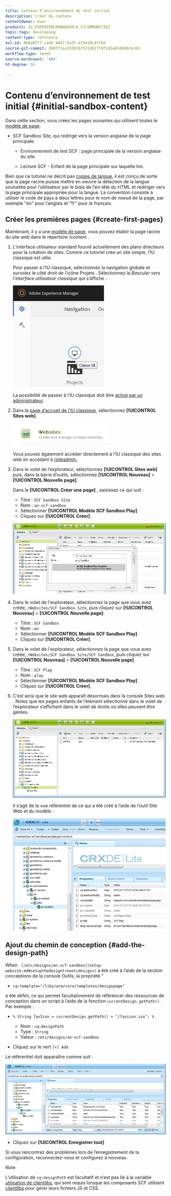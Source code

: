 ```yaml
---
title: Contenu d’environnement de test initial
description: Créer du contenu
contentOwner: User
products: SG_EXPERIENCEMANAGER/6.5/COMMUNITIES
topic-tags: developing
content-type: reference
exl-id: 068a0fff-ca48-4847-ba3f-d78416c97f6d
source-git-commit: 260f71acd330167572d817fdf145a018b09cbc65
workflow-type: tm+mt
source-wordcount: '462'
ht-degree: 5%

---
```


# Contenu d’environnement de test initial {#initial-sandbox-content}

Dans cette section, vous créez les pages suivantes qui utilisent toutes le [modèle de page](initial-app.md#createthepagetemplate):

* SCF Sandbox Site, qui redirige vers la version anglaise de la page principale.

   * Environnement de test SCF : page principale de la version anglaise du site.

   * Lecture SCF - Enfant de la page principale sur laquelle lire.

Bien que ce tutoriel ne décrit pas [copies de langue](../../help/sites-administering/tc-prep.md), il est conçu de sorte que la page racine puisse mettre en oeuvre la détection de la langue souhaitée pour l’utilisateur par le biais de l’en-tête du HTML et rediriger vers la page principale appropriée pour la langue. La convention consiste à utiliser le code de pays à deux lettres pour le nom de noeud de la page, par exemple &quot;en&quot; pour l’anglais et &quot;fr&quot; pour le français.

## Créer les premières pages {#create-first-pages}

Maintenant, il y a une [modèle de page](initial-app.md#createthepagetemplate), vous pouvez établir la page racine du site web dans le répertoire /content .

1. L’interface utilisateur standard fournit actuellement des plans directeurs pour la création de sites. Comme ce tutoriel crée un site simple, l’IU classique est utile.

   Pour passer à l’IU classique, sélectionnez la navigation globale et survolez le côté droit de l’icône Projets . Sélectionnez la *Basculer vers l’interface utilisateur classique* qui s’affiche :

   ![classic-ui](assets/classic-ui.png)

   La possibilité de passer à l’IU classique doit être [activé par un administrateur](../../help/sites-administering/enable-classic-ui.md).

1. Dans la [page d’accueil de l’IU classique](http://localhost:4502/welcome.html), sélectionnez **[!UICONTROL Sites web]**.

   ![classic-ui-website](assets/classic-ui-website.png)

   Vous pouvez également accéder directement à l’IU classique des sites web en accédant à [/siteadmin.](http://localhost:4502/siteadmin)

1. Dans le volet de l’explorateur, sélectionnez **[!UICONTROL Sites web]** puis, dans la barre d’outils, sélectionnez **[!UICONTROL Nouveau]** > **[!UICONTROL Nouvelle page]**.

   Dans le **[!UICONTROL Créer une page]** , saisissez ce qui suit :

   * Titre : `SCF Sandbox Site`
   * Nom : `an-scf-sandbox`
   * Sélectionner **[!UICONTROL Modèle SCF Sandbox Play]**
   * Cliquez sur **[!UICONTROL Créer]**.

   ![classic-ui-create-page](assets/classic-ui-create-page.png)

1. Dans le volet de l&#39;explorateur, sélectionnez la page que vous avez créée, `/Websites/SCF Sandbox Site`, puis cliquez sur **[!UICONTROL Nouveau]** > **[!UICONTROL Nouvelle page]**:

   * Titre : `SCF Sandbox`
   * Nom : `en`
   * Sélectionner **[!UICONTROL Modèle SCF Sandbox Play]**
   * Cliquez sur **[!UICONTROL Créer]**.

1. Dans le volet de l&#39;explorateur, sélectionnez la page que vous avez créée, `/Websites/SCF Sandbox Site/SCF Sandbox`, puis cliquez sur **[!UICONTROL Nouveau]** > **[!UICONTROL Nouvelle page]**

   * Titre : `SCF Play`
   * Nom : `play`
   * Sélectionner **[!UICONTROL Modèle SCF Sandbox Play]**
   * Cliquez sur **[!UICONTROL Créer]**.

1. C’est ainsi que le site web apparaît désormais dans la console Sites web . Notez que les pages enfants de l’élément sélectionné dans le volet de l’explorateur s’affichent dans le volet de droite où elles peuvent être gérées.

   ![classic-ui-website-page](assets/classic-ui-website-page.png)

   Il s’agit de la vue référentiel de ce qui a été créé à l’aide de l’outil Site Web et du modèle :

   ![classic-ui-repository-view](assets/classic-ui-repository-view.png)

## Ajout du chemin de conception {#add-the-design-path}

When ` [/etc/designs/an-scf-sandbox](setup-website.md#setupthedesigntreeetcdesigns)` a été créé à l’aide de la section conceptions de la console Outils, la propriété &quot;

* `cq:template="/libs/wcm/core/templates/designpage"`

a été défini, ce qui permet facultativement de référencer des ressources de conception dans un script à l’aide de la fonction `currentDesign.getPath()`. Par exemple :

* `% String favIcon = currentDesign.getPath() + "/favicon.ico"; %`


   * Nom : `cq:designPath`
   * Type : `String`
   * Valeur : `/etc/designs/an-scf-sandbox`

* Cliquez sur le vert `[+] Add`

Le référentiel doit apparaître comme suit :

![classic-ui-repository-path](assets/classic-ui-repository-path.png)

* Cliquez sur **[!UICONTROL Enregistrer tout]**

Si vous rencontrez des problèmes lors de l’enregistrement de la configuration, reconnectez-vous et configurez à nouveau.

>[!NOTE]
>
>L’utilisation de `cq:designPath` est facultatif et n’est pas lié à la variable [utilisation de clientlibs](develop-app.md#includeclientlibsintemplate), qui sont requis lorsque les composants SCF utilisent [clientlibs](client-customize.md#clientlibs-for-scf) pour gérer leurs fichiers JS et CSS.
